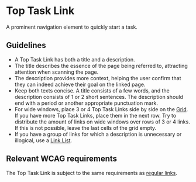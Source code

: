 <!-- @license CC0-1.0 -->

# Top Task Link

A prominent navigation element to quickly start a task.

## Guidelines

- A Top Task Link has both a title and a description.
- The title describes the essence of the page being referred to, attracting attention when scanning the page.
- The description provides more context, helping the user confirm that they can indeed achieve their goal on the linked page.
- Keep both texts concise.
  A title consists of a few words, and the description consists of 1 or 2 short sentences.
  The description should end with a period or another appropriate punctuation mark.
- For wide windows, place 3 or 4 Top Task Links side by side on the [Grid](/docs/components-layout-grid--docs).
  If you have more Top Task Links, place them in the next row.
  Try to distribute the amount of links on wide windows over rows of 3 or 4 links.
  If this is not possible, leave the last cells of the grid empty.
- If you have a group of links for which a description is unnecessary or illogical, use a [Link List](/docs/components-navigation-link--docs).

## Relevant WCAG requirements

The Top Task Link is subject to the same requirements as [regular links](/docs/components-navigation-link--docs).
